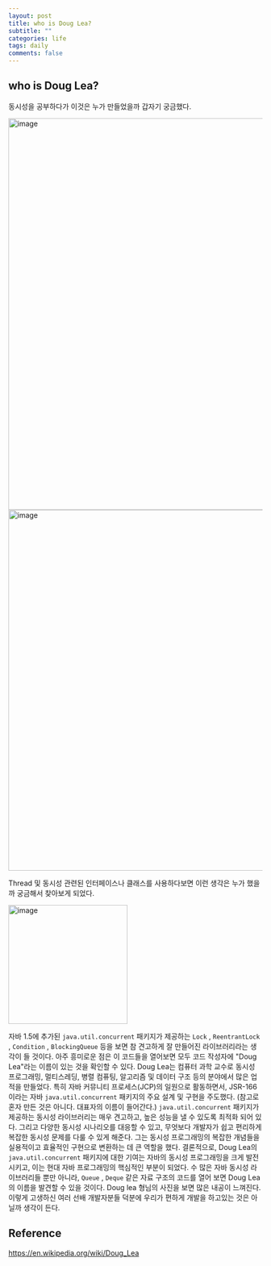 ```yaml
---
layout: post
title: who is Doug Lea?
subtitle: ""
categories: life
tags: daily
comments: false
---
```


## who is Doug Lea?

동시성을 공부하다가 이것은 누가 만들었을까 갑자기 궁금했다.

<img width="777" alt="image" src="https://github.com/user-attachments/assets/30042d20-9b07-4342-bc54-1d1b1048c259">

<img width="716" alt="image" src="https://github.com/user-attachments/assets/b2f24b55-0b72-4664-b320-849683664a22">

Thread 및 동시성 관련된 인터페이스나 클래스를 사용하다보면 이런 생각은 누가 했을까 궁금해서 찾아보게 되었다.

<img width="236" alt="image" src="https://github.com/user-attachments/assets/a60f35ef-f68f-49b9-88ff-b96b3b34b851">

자바 1.5에 추가된 `java.util.concurrent` 패키지가 제공하는 `Lock` , `ReentrantLock` , `Condition` ,
`BlockingQueue` 등을 보면 참 견고하게 잘 만들어진 라이브러리라는 생각이 들 것이다.
아주 흥미로운 점은 이 코드들을 열어보면 모두 코드 작성자에 "Doug Lea"라는 이름이 있는 것을 확인할 수 있다. 
Doug Lea는 컴퓨터 과학 교수로 동시성 프로그래밍, 멀티스레딩, 병렬 컴퓨팅, 알고리즘 및 데이터 구조 등의 분야에서 많은 업적을 만들었다. 
특히 자바 커뮤니티 프로세스(JCP)의 일원으로 활동하면서, JSR-166이라는 자바 `java.util.concurrent` 패키지의 주요 설계 및 구현을 주도했다. (참고로 혼자 만든 것은 아니다. 대표자의 이름이 들어간다.)
`java.util.concurrent` 패키지가 제공하는 동시성 라이브러리는 매우 견고하고, 높은 성능을 낼 수 있도록 최적화 되어 있다. 그리고 다양한 동시성 시나리오를 대응할 수 있고, 무엇보다 개발자가 쉽고 편리하게 복잡한 동시성 문제를 다룰 수 있게 해준다.
그는 동시성 프로그래밍의 복잡한 개념들을 실용적이고 효율적인 구현으로 변환하는 데 큰 역할을 했다.
결론적으로, Doug Lea의 `java.util.concurrent` 패키지에 대한 기여는 자바의 동시성 프로그래밍을 크게 발전시키고, 이는 현대 자바 프로그래밍의 핵심적인 부분이 되었다.
수 많은 자바 동시성 라이브러리들 뿐만 아니라, `Queue` , `Deque` 같은 자료 구조의 코드를 열어 보면 Doug Lea의 이름을 발견할 수 있을 것이다.
Doug lea 형님의 사진을 보면 많은 내공이 느껴진다.
이렇게 고생하신 여러 선배 개발자분들 덕분에 우리가 편하게 개발을 하고있는 것은 아닐까 생각이 든다.


## Reference

<https://en.wikipedia.org/wiki/Doug_Lea>